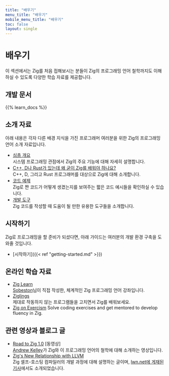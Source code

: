 ```yaml
---
title: "배우기"
menu_title: "배우기"
mobile_menu_title: "배우기"
toc: false
layout: single
---
```


# 배우기
이 섹션에서는 Zig를 처음 접해보시는 분들이 Zig의 프로그래밍 언어 철학까지도 이해하실 수 있도록 다양한 학습 자료를 제공합니다.

## 개발 문서
{{% learn_docs %}}

## 소개 자료
아래 내용은 각자 다른 배경 지식을 가진 프로그래머 여러분을 위한 Zig의 프로그래밍 언어 소개 자료입니다.

- [심층 개요](overview/)  
시스템 프로그래밍 관점에서 Zig의 주요 기능에 대해 자세히 설명합니다.
- [C++, D나 Rust가 있는데 왜 굳이 Zig를 배워야 하나요?](why_zig_rust_d_cpp/)  
C++, D, 그리고 Rust 프로그래머를 대상으로 Zig에 대해 소개합니다.
- [코드 예제](samples/)  
Zig로 짠 코드가 어떻게 생겼는지를 보여주는 짧은 코드 예시들을 확인하실 수 있습니다.
- [개발 도구](tools/)  
Zig 코드를 작성할 때 도움이 될 만한 유용한 도구들을 소개합니다.


## 시작하기
Zig로 프로그래밍을 할 준비가 되셨다면, 아래 가이드는 여러분의 개발 환경 구축을 도와줄 것입니다.

- [시작하기]({{< ref "getting-started.md" >}})  

## 온라인 학습 자료
- [Zig Learn](https://ziglearn.org)  
[Sobeston](https://github.com/sobeston)님이 직접 작성한, 체계적인 Zig 프로그래밍 언어 강좌입니다.
- [Ziglings](https://ziglings.org)  
제대로 작동하지 않는 프로그램들을 고치면서 Zig를 배워보세요.
- [Zig on Exercism](https://exercism.org/tracks/zig)
Solve coding exercises and get mentored to develop fluency in Zig.

## 관련 영상과 블로그 글
- [Road to Zig 1.0](https://www.youtube.com/watch?v=Gv2I7qTux7g) [동영상]  
[Andrew Kelley](https://andrewkelley.me)가 Zig와 이 프로그래밍 언어의 철학에 대해 소개하는 영상입니다.
- [Zig's New Relationship with LLVM](https://kristoff.it/blog/zig-new-relationship-llvm/)  
Zig 셀프-호스팅 컴파일러의 개발 과정에 대해 설명하는 글이며, [lwn.net에 게재된 기사](https://lwn.net/Articles/833400/)에서도 소개되었습니다.

